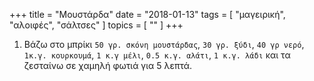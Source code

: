 +++
title = "Μουστάρδα"
date = "2018-01-13"
tags = [ "μαγειρική", "αλοιφές", "σάλτσες" ]
topics = [ "" ]
+++

1.  Βάζω στο μπρίκι `50 γρ. σκόνη μουστάρδας`, `30 γρ. ξύδι`, `40 γρ νερό`, `1κ.γ. κουρκουμά`, `1 κ.γ μέλι`, `0.5 κ.γ. αλάτι`, `1 κ.γ. λάδι` και τα ζεσταίνω σε χαμηλή φωτιά για 5 λεπτά.
